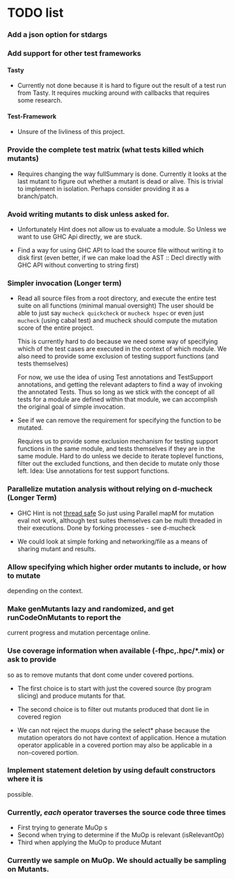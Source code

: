 # TODO list

### Add a json option for stdargs

### Add support for other test frameworks

#### Tasty
* Currently not done because it is hard to figure out the result of a test run
  from Tasty. It requires mucking around with callbacks that requires some
  research.

#### Test-Framework
* Unsure of the livliness of this project.

### Provide the complete test matrix (what tests killed which mutants)
* Requires changing the way fullSummary is done. Currently it looks at the last
  mutant to figure out whether a mutant is dead or alive. This is trivial to
  implement in isolation. Perhaps consider providing it as a branch/patch.

### Avoid writing mutants to disk unless asked for.
* Unfortunately Hint does not allow us to evaluate a module. So Unless we want
  to use GHC Api directly, we are stuck.

* Find a way for using GHC API to load the source file without writing it to
  disk first (even better, if we can make load the AST :: Decl directly with
  GHC API without converting to string first)

### Simpler invocation (Longer term)
* Read all source files from a root directory, and execute
  the entire test suite on all functions (minimal manual oversight)
  The user should be able to just say `mucheck quickcheck` or `mucheck hspec`
  or even just `mucheck` (using cabal test) and mucheck should compute the
  mutation score of the entire project.

  This is currently hard to do because we need some way of specifying which of
  the test cases are executed in the context of which module. We also need to
  provide some exclusion of testing support functions (and tests themselves)

  For now, we use the idea of using Test annotations and TestSupport
  annotations, and getting the relevant adapters to find a way of invoking
  the annotated Tests. Thus so long as we stick with the concept of all tests
  for a module are defined within that module, we can accomplish the original
  goal of simple invocation.

* See if we can remove the requirement for specifying the function to be
  mutated.

  Requires us to provide some exclusion mechanism for testing support functions
  in the same module, and tests themselves if they are in the same module.
  Hard to do unless we decide to iterate toplevel functions, filter out the
  excluded functions, and then decide to mutate only those left.
  Idea: Use annotations for test support functions.

### Parallelize mutation analysis without relying on d-mucheck (Longer Term)

* GHC Hint is not [thread safe](https://ghc.haskell.org/trac/ghc/ticket/3373)
  So just using Parallel mapM for mutation eval not work, although test suites
  themselves can be multi threaded in their executions.
  Done by forking processes - see d-mucheck

* We could look at simple forking and networking/file as a means of sharing
  mutant and results.

### Allow specifying which higher order mutants to include, or how to mutate
  depending on the context.

### Make genMutants lazy and randomized, and get runCodeOnMutants to report the
  current progress and mutation percentage online.

### Use coverage information when available (-fhpc,.hpc/*.mix) or ask to provide
  so as to remove mutants that dont come under covered portions.
* The first choice is to start with just the covered source (by program slicing)
  and produce mutants for that.

* The second choice is to filter out mutants produced that dont lie in covered
  region

* We can not reject the muops during the select* phase because the mutation
  operators do not have context of application. Hence a mutation operator
  applicable in a covered portion may also be applicable in a non-covered
  portion.

### Implement statement deletion by using default constructors where it is
  possible.

### Currently, _each_ operator traverses the source code three times
  * First trying to generate MuOp s
  * Second when trying to determine if the MuOp is relevant (isRelevantOp)
  * Third when applying the MuOp to produce Mutant

### Currently we sample on MuOp. We should actually be sampling on Mutants.
